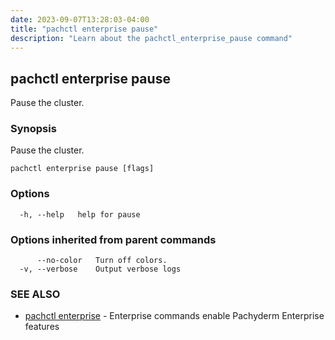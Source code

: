 ```yaml
---
date: 2023-09-07T13:28:03-04:00
title: "pachctl enterprise pause"
description: "Learn about the pachctl_enterprise_pause command"
---
```


## pachctl enterprise pause

Pause the cluster.

### Synopsis

Pause the cluster.

```
pachctl enterprise pause [flags]
```

### Options

```
  -h, --help   help for pause
```

### Options inherited from parent commands

```
      --no-color   Turn off colors.
  -v, --verbose    Output verbose logs
```

### SEE ALSO

* [pachctl enterprise](../pachctl_enterprise)	 - Enterprise commands enable Pachyderm Enterprise features

